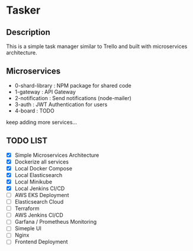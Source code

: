 # Tasker

## Description

This is a simple task manager similar to Trello and built with microservices architecture.

## Microservices

- 0-shard-library : NPM package for shared code
- 1-gateway : API Gateway
- 2-notification : Send notifications (node-mailer)
- 3-auth : JWT Authentication for users
- 4-board : TODO

keep adding more services...

## TODO LIST

- [x] Simple Microservices Architecture
- [x] Dockerize all services
- [x] Local Docker Compose
- [x] Local Elasticsearch
- [x] Local Minikube
- [x] Local Jenkins CI/CD
- [ ] AWS EKS Deployment
- [ ] Elasticsearch Cloud
- [ ] Terraform
- [ ] AWS Jenkins CI/CD
- [ ] Garfana / Prometheus Monitoring
- [ ] Simeple UI
- [ ] Nginx
- [ ] Frontend Deployment
